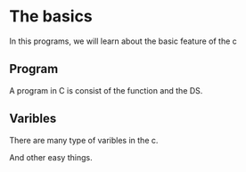 # The basics 
In this programs, we will learn about the basic feature of the c

## Program 

A program in C is consist of the function and the DS.

## Varibles

There are many type of varibles in the c. 

And other easy things. 


